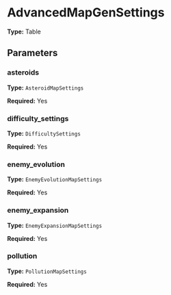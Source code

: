 # AdvancedMapGenSettings

**Type:** Table

## Parameters

### asteroids

**Type:** `AsteroidMapSettings`

**Required:** Yes

### difficulty_settings

**Type:** `DifficultySettings`

**Required:** Yes

### enemy_evolution

**Type:** `EnemyEvolutionMapSettings`

**Required:** Yes

### enemy_expansion

**Type:** `EnemyExpansionMapSettings`

**Required:** Yes

### pollution

**Type:** `PollutionMapSettings`

**Required:** Yes

